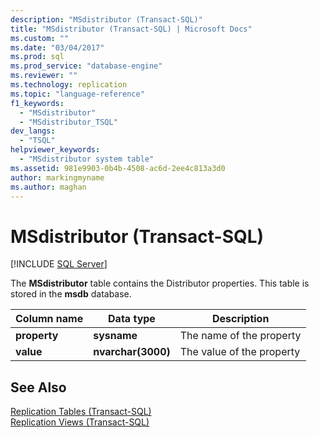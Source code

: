```yaml
---
description: "MSdistributor (Transact-SQL)"
title: "MSdistributor (Transact-SQL) | Microsoft Docs"
ms.custom: ""
ms.date: "03/04/2017"
ms.prod: sql
ms.prod_service: "database-engine"
ms.reviewer: ""
ms.technology: replication
ms.topic: "language-reference"
f1_keywords: 
  - "MSdistributor"
  - "MSdistributor_TSQL"
dev_langs: 
  - "TSQL"
helpviewer_keywords: 
  - "MSdistributor system table"
ms.assetid: 981e9903-0b4b-4508-ac6d-2ee4c813a3d0
author: markingmyname
ms.author: maghan
---
```

# MSdistributor (Transact-SQL)
[!INCLUDE [SQL Server](../../includes/applies-to-version/sqlserver.md)]

  The **MSdistributor** table contains the Distributor properties. This table is stored in the **msdb** database.  
  
|Column name|Data type|Description|  
|-----------------|---------------|-----------------|  
|**property**|**sysname**|The name of the property|  
|**value**|**nvarchar(3000)**|The value of the property|  
  
## See Also  
 [Replication Tables &#40;Transact-SQL&#41;](../../relational-databases/system-tables/replication-tables-transact-sql.md)   
 [Replication Views &#40;Transact-SQL&#41;](../../relational-databases/system-views/replication-views-transact-sql.md)  
  
  
